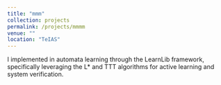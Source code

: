 ```yaml
---
title: "mmm"
collection: projects
permalink: /projects/mmmm
venue: ""
location: "TeIAS"
---
```


I implemented in automata learning through the LearnLib framework, specifically leveraging the L* and TTT algorithms for active learning and system verification.
